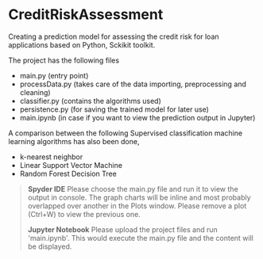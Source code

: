 # CreditRiskAssessment

Creating a prediction model for assessing the credit risk for loan applications based on Python, Sckikit toolkit.

The project has the following files
- main.py (entry point)
- processData.py (takes care of the data importing, preprocessing and cleaning)
- classifier.py (contains the algorithms used)
- persistence.py (for saving the trained model for later use)
- main.ipynb (in case if you want to view the prediction output in Jupyter)


A comparison between the following Supervised classification machine learning algorithms has also been done,
- k-nearest neighbor
- Linear Support Vector Machine
- Random Forest Decision Tree


> **Spyder IDE**
>     Please choose the main.py file and run it to view the output in console. The graph charts will be inline and most probably overlapped over another in the Plots window. Please remove a plot (Ctrl+W) to view the previous one.
> 
> **Jupyter Notebook**
>     Please upload the project files and run 'main.ipynb'. This would execute the main.py file and the content will be displayed.

